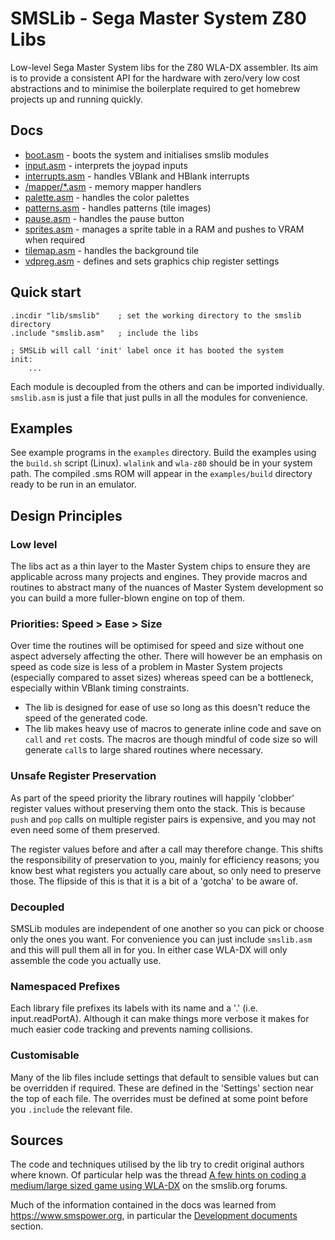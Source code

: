 # SMSLib - Sega Master System Z80 Libs

Low-level Sega Master System libs for the Z80 WLA-DX assembler. Its aim is to provide a consistent API for the hardware with zero/very low cost abstractions and to minimise the boilerplate required to get homebrew projects up and running quickly.

## Docs

- [boot.asm](./docs/boot.md) - boots the system and initialises smslib modules
- [input.asm](./docs/input.md) - interprets the joypad inputs
- [interrupts.asm](./docs/interrupts.md) - handles VBlank and HBlank interrupts
- [/mapper/\*.asm](./docs/mappers.md) - memory mapper handlers
- [palette.asm](./docs/palette.md) - handles the color palettes
- [patterns.asm](./docs/patterns.md) - handles patterns (tile images)
- [pause.asm](./docs/pause.md) - handles the pause button
- [sprites.asm](./docs/sprites.md) - manages a sprite table in a RAM and pushes to VRAM when required
- [tilemap.asm](./docs/tilemap.md) - handles the background tile
- [vdpreg.asm](./docs/vdpreg.md) - defines and sets graphics chip register settings

## Quick start

```
.incdir "lib/smslib"    ; set the working directory to the smslib directory
.include "smslib.asm"   ; include the libs

; SMSLib will call 'init' label once it has booted the system
init:
    ...
```

Each module is decoupled from the others and can be imported individually. `smslib.asm` is just a file that just pulls in all the modules for convenience.

## Examples

See example programs in the `examples` directory. Build the examples using the `build.sh` script (Linux). `wlalink` and `wla-z80` should be in your system path. The compiled .sms ROM will appear in the `examples/build` directory ready to be run in an emulator.

## Design Principles

### Low level

The libs act as a thin layer to the Master System chips to ensure they are applicable across many projects and engines. They provide macros and routines to abstract many of the nuances of Master System development so you can build a more fuller-blown engine on top of them.

### Priorities: Speed > Ease > Size

Over time the routines will be optimised for speed and size without one aspect adversely affecting the other. There will however be an emphasis on speed as code size is less of a problem in Master System projects (especially compared to asset sizes) whereas speed can be a bottleneck, especially within VBlank timing constraints.

- The lib is designed for ease of use so long as this doesn't reduce the speed of the generated code.
- The lib makes heavy use of macros to generate inline code and save on `call` and `ret` costs. The macros are though mindful of code size so will generate `call`s to large shared routines where necessary.

### Unsafe Register Preservation

As part of the speed priority the library routines will happily 'clobber' register values without preserving them onto the stack. This is because `push` and `pop` calls on multiple register pairs is expensive, and you may not even need some of them preserved.

The register values before and after a call may therefore change. This shifts the responsibility of preservation to you, mainly for efficiency reasons; you know best what registers you actually care about, so only need to preserve those. The flipside of this is that it is a bit of a 'gotcha' to be aware of.

### Decoupled

SMSLib modules are independent of one another so you can pick or choose only the ones you want. For convenience you can just include `smslib.asm` and this will pull them all in for you. In either case WLA-DX will only assemble the code you actually use.

### Namespaced Prefixes

Each library file prefixes its labels with its name and a '.' (i.e. input.readPortA). Although it can make things more verbose it makes for much easier code tracking and prevents naming collisions.

### Customisable

Many of the lib files include settings that default to sensible values but can be overridden if required. These are defined in the 'Settings' section near the top of each file. The overrides must be defined at some point before you `.include` the relevant file.

## Sources

The code and techniques utilised by the lib try to credit original authors where known. Of particular help was the thread [A few hints on coding a medium/large sized game using WLA-DX](https://www.smspower.org/forums/15794-AFewHintsOnCodingAMediumLargeSizedGameUsingWLADX) on the smslib.org forums.

Much of the information contained in the docs was learned from https://www.smspower.org, in particular the [Development documents](https://www.smspower.org/Development/Documents) section.
